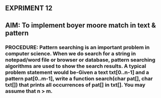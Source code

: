 ## EXPRIMENT 12
## AIM: To implement boyer moore match in text & pattern
### PROCEDURE: Pattern searching is an important problem in computer science. When we do search for a string in notepad/word file or browser or database, pattern searching algorithms are used to show the search results. A typical problem statement would be-Given a text txt[0..n-1] and a pattern pat[0..m-1], write a function search(char pat[], char txt[]) that prints all occurrences of pat[] in txt[]. You may assume that n > m.
